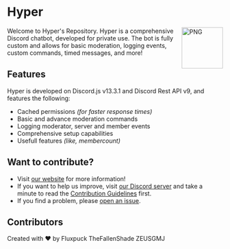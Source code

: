 # Hyper
<img align="right" alt="PNG" height="96px" src="https://cdn.discordapp.com/emojis/766678280945270836.png" />
Welcome to Hyper's Repository. Hyper is a comprehensive Discord chatbot, developed for private use. The bot is fully custom and allows for basic moderation, logging events, custom commands, timed messages, and more!

## Features
Hyper is developed on Discord.js v13.3.1 and Discord Rest API v9, and features the following:
* Cached permissions *(for faster response times)*
* Basic and advance moderation commands
* Logging moderator, server and member events
* Comprehensive setup capabilities 
* Usefull features *(like, membercount)*

## Want to contribute?
* Visit [our website]() for more information!
* If you want to help us improve, visit [our Discord server](https://discord.com/) and take a minute to read the [Contribution Guidelines](https://github.com/Fluxpuck/Hyper/tree/main/.github/ISSUE_TEMPLATE) first.
* If you find a problem, please [open an issue](https://github.com).

## Contributors
Created with ❤ by
Fluxpuck
TheFallenShade
ZEUSGMJ
